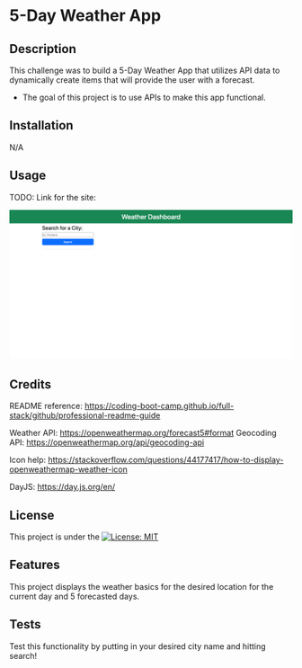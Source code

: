 # 5-Day Weather App

## Description

This challenge was to build a 5-Day Weather App that utilizes API data to dynamically create items that will provide the user with a forecast.

- The goal of this project is to use APIs to make this app functional.

## Installation

N/A

## Usage

TODO: Link for the site:

![alt text](./screenshot.png)

## Credits

README reference: https://coding-boot-camp.github.io/full-stack/github/professional-readme-guide

Weather API: https://openweathermap.org/forecast5#format
Geocoding API: https://openweathermap.org/api/geocoding-api

Icon help: https://stackoverflow.com/questions/44177417/how-to-display-openweathermap-weather-icon

DayJS: https://day.js.org/en/

## License

This project is under the [![License: MIT](https://img.shields.io/badge/License-MIT-yellow.svg)](./LICENSE)

## Features

This project displays the weather basics for the desired location for the current day and 5 forecasted days.

## Tests

Test this functionality by putting in your desired city name and hitting search!
